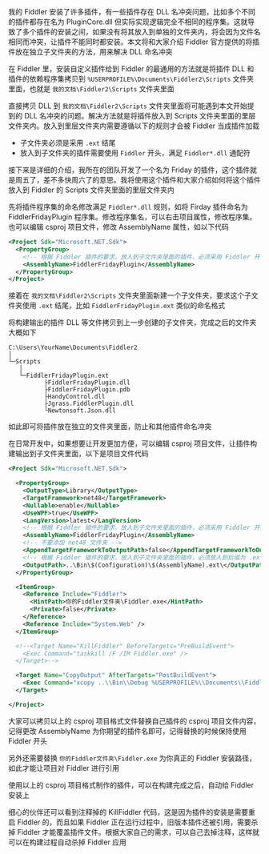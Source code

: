 我的 Fiddler 安装了许多插件，有一些插件存在 DLL 名冲突问题，比如多个不同的插件都存在名为 PluginCore.dll 但实际实现逻辑完全不相同的程序集。这就导致了多个插件的安装之间，如果没有将其放入到单独的文件夹内，将会因为文件名相同而冲突，让插件不能同时都安装。本文将和大家介绍 Fiddler 官方提供的将插件放在独立子文件夹的方法，用来解决 DLL 命名冲突

<!--more-->


<!-- CreateTime:2023/8/13 10:26:29 -->
<!-- 标题： Fiddler 将插件放在独立子文件夹 -->

<!-- 发布 -->
<!-- 博客 -->

在 Fiddler 里，安装自定义插件给到 Fiddler 的最通用的方法就是将插件 DLL 和插件的依赖程序集拷贝到 `%USERPROFILE%\Documents\Fiddler2\Scripts` 文件夹里面，也就是 `我的文档\Fiddler2\Scripts` 文件夹里面

直接拷贝 DLL 到 `我的文档\Fiddler2\Scripts` 文件夹里面将可能遇到本文开始提到的 DLL 名冲突的问题。解决方法就是将插件放入到 Scripts 文件夹里面的里层文件夹内。放入到里层文件夹内需要遵循以下的规则才会被 Fiddler 当成插件加载

- 子文件夹必须是采用 `.ext` 结尾
- 放入到子文件夹的插件需要使用 `Fiddler` 开头，满足 `Fiddler*.dll` 通配符

接下来是详细的介绍，我所在的团队开发了一个名为 Friday 的插件，这个插件就是周五了，差不多快周六了的意思。我将使用这个插件和大家介绍如何将这个插件放入到 Fiddler 的 Scripts 文件夹里面的里层文件夹内

先将插件程序集的命名修改满足 `Fiddler*.dll` 规则，如将 Firday 插件命名为 FiddlerFridayPlugin 程序集。修改程序集名，可以右击项目属性，修改程序集。也可以编辑 csproj 项目文件，修改 AssemblyName 属性，如以下代码

```xml
<Project Sdk="Microsoft.NET.Sdk">
  <PropertyGroup>
    <!-- 根据 Fiddler 插件的要求，放入到子文件夹里面的插件，必须采用 Fiddler 开头，符合 Fiddler*.dll 才能被加载。因此这里修改程序集名，让输出程序集满足要求 -->
    <AssemblyName>FiddlerFridayPlugin</AssemblyName>
  </PropertyGroup>
</Project>
```

接着在 `我的文档\Fiddler2\Scripts` 文件夹里面新建一个子文件夹，要求这个子文件夹使用 `.ext` 结尾，比如 `FiddlerFridayPlugin.ext` 类似的命名格式

将构建输出的插件 DLL 等文件拷贝到上一步创建的子文件夹，完成之后的文件夹大概如下

```plain
C:\Users\YourName\Documents\Fiddler2
│
└─Scripts
   │
   └─FiddlerFridayPlugin.ext
          ├FiddlerFridayPlugin.dll
          ├FiddlerFridayPlugin.pdb
          ├HandyControl.dll
          ├Jgrass.FiddlerPlugin.dll
          └Newtonsoft.Json.dll
```

如此即可将插件放在独立的文件夹里面，防止和其他插件命名冲突

在日常开发中，如果想要让开发更加方便，可以编辑 csproj 项目文件，让插件构建输出到子文件夹里面，以下是项目文件代码

```xml
<Project Sdk="Microsoft.NET.Sdk">

  <PropertyGroup>
    <OutputType>Library</OutputType>
    <TargetFramework>net48</TargetFramework>
    <Nullable>enable</Nullable>
    <UseWPF>true</UseWPF>
    <LangVersion>latest</LangVersion>
    <!-- 根据 Fiddler 插件的要求，放入到子文件夹里面的插件，必须采用 Fiddler 开头，符合 Fiddler*.dll 才能被加载。因此这里修改程序集名，让输出程序集满足要求 -->
    <AssemblyName>FiddlerFridayPlugin</AssemblyName>
    <!-- 不要添加 net48 文件夹 -->
    <AppendTargetFrameworkToOutputPath>false</AppendTargetFrameworkToOutputPath>
    <!-- 根据 Fiddler 插件的要求，放入到子文件夹里面的插件，必须放入到后缀为 .ext 文件夹里面 -->
    <OutputPath>..\Bin\$(Configuration)\$(AssemblyName).ext\</OutputPath>
  </PropertyGroup>

  <ItemGroup>
    <Reference Include="Fiddler">
      <HintPath>你的Fiddler文件夹\Fiddler.exe</HintPath>
      <Private>false</Private>
    </Reference>
    <Reference Include="System.Web" />
  </ItemGroup>

  <!--<Target Name="KillFiddler" BeforeTargets="PreBuildEvent">
    <Exec Command="taskkill /F /IM Fiddler.exe" />
  </Target>-->

  <Target Name="CopyOutput" AfterTargets="PostBuildEvent">
    <Exec Command="xcopy ..\\Bin\\Debug %USERPROFILE%\\Documents\\Fiddler2\\Scripts  /s /e /y" />
  </Target>

</Project>
```

大家可以拷贝以上的 csproj 项目格式文件替换自己插件的 csproj 项目文件内容，记得更改 AssemblyName 为你期望的插件名即可，记得替换的时候保持使用 Fiddler 开头

另外还需要替换 `你的Fiddler文件夹\Fiddler.exe` 为你真正的 Fiddler 安装路径，如此才能让项目对 Fiddler 进行引用

使用以上的 csproj 项目格式制作的插件，可以在构建完成之后，自动给 Fiddler 安装上

细心的伙伴还可以看到注释掉的 KillFiddler 代码，这是因为插件的安装是需要重启 Fiddler 的，而且如果 Fiddler 正在运行过程中，旧版本插件还被引用，需要杀掉 Fiddler 才能覆盖插件文件。根据大家自己的需求，可以自己去掉注释，这样就可以在构建过程自动杀掉 Fiddler 应用
